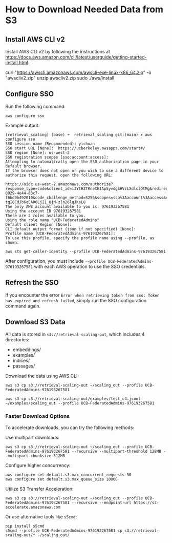 # How to Download Needed Data from S3

## Install AWS CLI v2

Install AWS CLI v2 by following the instructions at https://docs.aws.amazon.com/cli/latest/userguide/getting-started-install.html.


curl "https://awscli.amazonaws.com/awscli-exe-linux-x86_64.zip" -o "awscliv2.zip"
unzip awscliv2.zip
sudo ./aws/install

## Configure SSO

Run the following command:

```console
aws configure sso
```

Example output:
```
(retrieval_scaling) (base) ➜  retrieval_scaling git:(main) ✗ aws configure sso
SSO session name (Recommended): yichuan
SSO start URL [None]:  https://ucberkeley.awsapps.com/start#/
SSO region [None]: us-west-2
SSO registration scopes [sso:account:access]:
Attempting to automatically open the SSO authorization page in your default browser.
If the browser does not open or you wish to use a different device to authorize this request, open the following URL:

https://oidc.us-west-2.amazonaws.com/authorize?response_type=code&client_id=i3YtHZTRneXEIApSyvdgSHVzLXdlc3QtMg&redirect_uri=http%3A%2F%2F127.0.0.1%3A37899%2Foauth%2Fcallback&state=5f52320e-0929-4e44-83c7-f6bd9b492010&code_challenge_method=S256&scopes=sso%3Aaccount%3Aaccess&code_challenge=HYnZ4Pc-tqI8CdJb6qEAR0LjI1_UjN-zln26lqJKeL8
The only AWS account available to you is: 976193267581
Using the account ID 976193267581
There are 2 roles available to you.
Using the role name "UCB-FederatedAdmins"
Default client Region [None]:
CLI default output format (json if not specified) [None]:
Profile name [UCB-FederatedAdmins-976193267581]:
To use this profile, specify the profile name using --profile, as shown:

aws sts get-caller-identity --profile UCB-FederatedAdmins-976193267581
```

After configuration, you must include `--profile UCB-FederatedAdmins-976193267581` with each AWS operation to use the SSO credentials.

## Refresh the SSO

If you encounter the error `Error when retrieving token from sso: Token has expired and refresh failed`, simply run the SSO configuration command again.

## Download S3 Data

All data is stored in `s3://retrieval-scaling-out`, which includes 4 directories:
- embeddings/
- examples/
- indices/
- passages/

Download the data using AWS CLI:

```console
aws s3 cp s3://retrieval-scaling-out ~/scaling_out --profile UCB-FederatedAdmins-976193267581

aws s3 cp s3://retrieval-scaling-out/examples/test_c4.jsonl ~/examples/scaling_out --profile UCB-FederatedAdmins-976193267581
```

### Faster Download Options

To accelerate downloads, you can try the following methods:

Use multipart downloads:
```console
aws s3 cp s3://retrieval-scaling-out ~/scaling_out --profile UCB-FederatedAdmins-976193267581 --recursive --multipart-threshold 128MB --multipart-chunksize 512MB
```

Configure higher concurrency:
```console
aws configure set default.s3.max_concurrent_requests 50
aws configure set default.s3.max_queue_size 10000
```

Utilize S3 Transfer Acceleration:
```console
aws s3 cp s3://retrieval-scaling-out ~/scaling_out --profile UCB-FederatedAdmins-976193267581 --recursive --endpoint-url https://s3-accelerate.amazonaws.com
```

Or use alternative tools like `s5cmd`:
```console
pip install s5cmd
s5cmd --profile UCB-FederatedAdmins-976193267581 cp s3://retrieval-scaling-out/* ~/scaling_out/
```